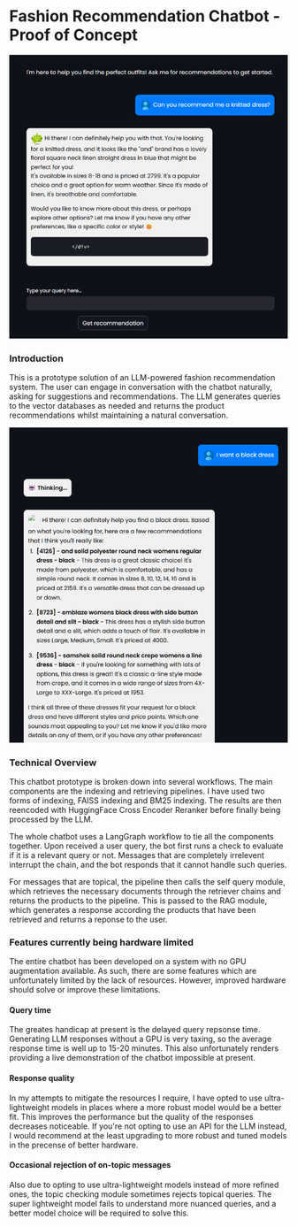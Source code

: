 # Fashion Recommendation Chatbot - Proof of Concept

![](imgs/img2.png)

### Introduction

This is a prototype solution of an LLM-powered fashion recommendation system. The user can engage in conversation with the chatbot naturally, asking for suggestions and recommendations. The LLM generates queries to the vector databases as needed and returns the product recommendations whilst maintaining a natural conversation. 

![](imgs/img1.png)

### Technical Overview

This chatbot prototype is broken down into several workflows. The main components are the indexing and retrieving pipelines. I have used two forms of indexing, FAISS indexing and BM25 indexing. The results are then reencoded with HuggingFace Cross Encoder Reranker before finally being processed by the LLM. 

The whole chatbot uses a LangGraph workflow to tie all the components together. Upon received a user query, the bot first runs a check to evaluate if it is a relevant query or not. Messages that are completely irrelevent interrupt the chain, and the bot responds that it cannot handle such queries. 

For messages that are topical, the pipeline then calls the self query module, which retrieves the necessary documents through the retriever chains and returns the products to the pipeline. This is passed to the RAG module, which generates a response according the products that have been retrieved and returns a reponse to the user. 

### Features currently being hardware limited

The entire chatbot has been developed on a system with no GPU augmentation available. As such, there are some features which are unfortunately limited by the lack of resources. However, improved hardware should solve or improve these limitations. 

#### Query time

The greates handicap at present is the delayed query repsonse time. Generating LLM responses without a GPU is very taxing, so the average response time is well up to 15-20 minutes. This also unfortunately renders providing a live demonstration of the chatbot impossible at present. 

#### Response quality

In my attempts to mitigate the resources I require, I have opted to use ultra-lightweight models in places where a more robust model would be a better fit. This improves the performance but the quality of the responses decreases noticeable. If you're not opting to use an API for the LLM instead, I would recommend at the least upgrading to more robust and tuned models in the precense of better hardware. 

#### Occasional rejection of on-topic messages

Also due to opting to use ultra-lightweight models instead of more refined ones, the topic checking module sometimes rejects topical queries. The super lightweight model fails to understand more nuanced queries, and a better model choice will be required to solve this. 

